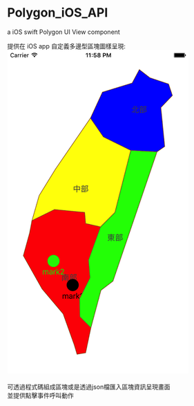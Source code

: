 ﻿# Polygon_iOS_API
a iOS swift Polygon UI View component 

提供在 iOS app 自定義多邊型區塊圖樣呈現:<br>
![avatar](/rm_res/cut1.png)<br><br>
可透過程式碼組成區塊或是透過json檔匯入區塊資訊呈現畫面<br>
並提供點擊事件呼叫動作
